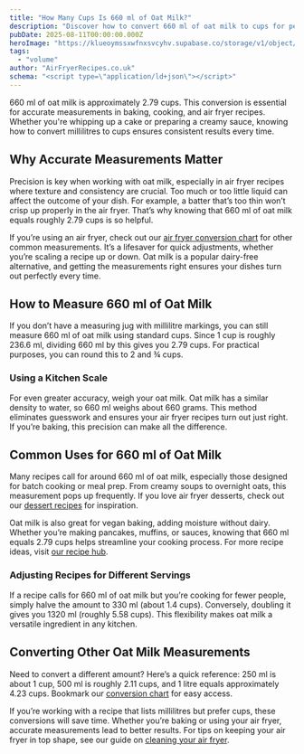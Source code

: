 ```yaml
---
title: "How Many Cups Is 660 ml of Oat Milk?"
description: "Discover how to convert 660 ml of oat milk to cups for perfect baking and cooking every time. Includes air fryer-friendly tips!"
pubDate: 2025-08-11T00:00:00.000Z
heroImage: "https://klueoymssxwfnxsvcyhv.supabase.co/storage/v1/object/public/md/how-many-cups-is-660-ml-of-oat-milk-7850c004.webp"
tags:
  - "volume"
author: "AirFryerRecipes.co.uk"
schema: "<script type=\"application/ld+json\"></script>"
---
```


<p>660 ml of oat milk is approximately 2.79 cups. This conversion is essential for accurate measurements in baking, cooking, and air fryer recipes. Whether you're whipping up a cake or preparing a creamy sauce, knowing how to convert millilitres to cups ensures consistent results every time.</p>

<h2>Why Accurate Measurements Matter</h2>  
<p>Precision is key when working with oat milk, especially in air fryer recipes where texture and consistency are crucial. Too much or too little liquid can affect the outcome of your dish. For example, a batter that’s too thin won’t crisp up properly in the air fryer. That’s why knowing that 660 ml of oat milk equals roughly 2.79 cups is so helpful.</p>  

<p>If you’re using an air fryer, check out our <a href=https://www.airfryerrecipe.co.uk/air-fryer-conversion-chart>air fryer conversion chart</a> for other common measurements. It’s a lifesaver for quick adjustments, whether you’re scaling a recipe up or down. Oat milk is a popular dairy-free alternative, and getting the measurements right ensures your dishes turn out perfectly every time.</p>  

<h2>How to Measure 660 ml of Oat Milk</h2>  
<p>If you don’t have a measuring jug with millilitre markings, you can still measure 660 ml of oat milk using standard cups. Since 1 cup is roughly 236.6 ml, dividing 660 ml by this gives you 2.79 cups. For practical purposes, you can round this to 2 and ¾ cups.</p>  

<h3>Using a Kitchen Scale</h3>  
<p>For even greater accuracy, weigh your oat milk. Oat milk has a similar density to water, so 660 ml weighs about 660 grams. This method eliminates guesswork and ensures your air fryer recipes turn out just right. If you’re baking, this precision can make all the difference.</p>  

<h2>Common Uses for 660 ml of Oat Milk</h2>  
<p>Many recipes call for around 660 ml of oat milk, especially those designed for batch cooking or meal prep. From creamy soups to overnight oats, this measurement pops up frequently. If you love air fryer desserts, check out our <a href=https://www.airfryerrecipe.co.uk/recipe-category/dessert>dessert recipes</a> for inspiration.</p>  

<p>Oat milk is also great for vegan baking, adding moisture without dairy. Whether you’re making pancakes, muffins, or sauces, knowing that 660 ml equals 2.79 cups helps streamline your cooking process. For more recipe ideas, visit <a href=https://www.airfryerrecipe.co.uk/recipes>our recipe hub</a>.</p>  

<h3>Adjusting Recipes for Different Servings</h3>  
<p>If a recipe calls for 660 ml of oat milk but you’re cooking for fewer people, simply halve the amount to 330 ml (about 1.4 cups). Conversely, doubling it gives you 1320 ml (roughly 5.58 cups). This flexibility makes oat milk a versatile ingredient in any kitchen.</p>  

<h2>Converting Other Oat Milk Measurements</h2>  
<p>Need to convert a different amount? Here’s a quick reference: 250 ml is about 1 cup, 500 ml is roughly 2.11 cups, and 1 litre equals approximately 4.23 cups. Bookmark our <a href=https://www.airfryerrecipe.co.uk/air-fryer-conversion-chart>conversion chart</a> for easy access.</p>  

<p>If you’re working with a recipe that lists millilitres but prefer cups, these conversions will save time. Whether you’re baking or using your air fryer, accurate measurements lead to better results. For tips on keeping your air fryer in top shape, see our guide on <a href=https://www.airfryerrecipe.co.uk/air-fryer-cleaner>cleaning your air fryer</a>.</p>